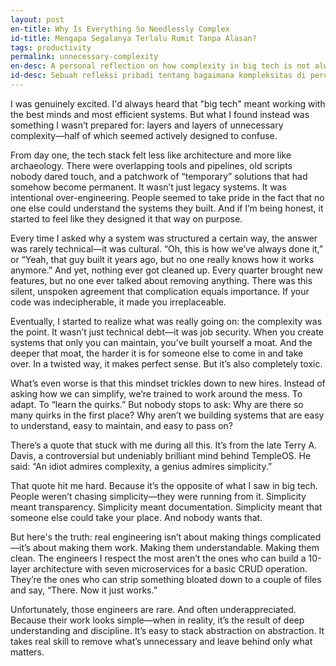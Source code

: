 ```yaml
---
layout: post
en-title: Why Is Everything So Needlessly Complex
id-title: Mengapa Segalanya Terlalu Rumit Tanpa Alasan?
tags: productivity
permalink: unnecessary-complexity
en-desc: A personal reflection on how complexity in big tech is not always a technical necessity but often a cultural choice, and why that mindset is holding us back
id-desc: Sebuah refleksi pribadi tentang bagaimana kompleksitas di perusahaan teknologi besar sering kali bukan kebutuhan teknis melainkan pilihan budaya, dan mengapa pola pikir seperti itu justru menghambat kita
---
```


I was genuinely excited. I'd always heard that "big tech" meant working with the best minds and most efficient systems. But what I found instead was something I wasn’t prepared for: layers and layers of unnecessary complexity—half of which seemed actively designed to confuse.

From day one, the tech stack felt less like architecture and more like archaeology. There were overlapping tools and pipelines, old scripts nobody dared touch, and a patchwork of “temporary” solutions that had somehow become permanent. It wasn’t just legacy systems. It was intentional over-engineering. People seemed to take pride in the fact that no one else could understand the systems they built. And if I’m being honest, it started to feel like they designed it that way on purpose.

Every time I asked why a system was structured a certain way, the answer was rarely technical—it was cultural. “Oh, this is how we’ve always done it,” or “Yeah, that guy built it years ago, but no one really knows how it works anymore.” And yet, nothing ever got cleaned up. Every quarter brought new features, but no one ever talked about removing anything. There was this silent, unspoken agreement that complication equals importance. If your code was indecipherable, it made you irreplaceable.

Eventually, I started to realize what was really going on: the complexity was the point. It wasn’t just technical debt—it was job security. When you create systems that only you can maintain, you’ve built yourself a moat. And the deeper that moat, the harder it is for someone else to come in and take over. In a twisted way, it makes perfect sense. But it’s also completely toxic.

What’s even worse is that this mindset trickles down to new hires. Instead of asking how we can simplify, we’re trained to work around the mess. To adapt. To “learn the quirks.” But nobody stops to ask: Why are there so many quirks in the first place? Why aren’t we building systems that are easy to understand, easy to maintain, and easy to pass on?

There’s a quote that stuck with me during all this. It’s from the late Terry A. Davis, a controversial but undeniably brilliant mind behind TempleOS. He said:
“An idiot admires complexity, a genius admires simplicity.”

That quote hit me hard. Because it’s the opposite of what I saw in big tech. People weren’t chasing simplicity—they were running from it. Simplicity meant transparency. Simplicity meant documentation. Simplicity meant that someone else could take your place. And nobody wants that.

But here's the truth: real engineering isn’t about making things complicated—it’s about making them work. Making them understandable. Making them clean. The engineers I respect the most aren’t the ones who can build a 10-layer architecture with seven microservices for a basic CRUD operation. They’re the ones who can strip something bloated down to a couple of files and say, “There. Now it just works.”


Unfortunately, those engineers are rare. And often underappreciated. Because their work looks simple—when in reality, it’s the result of deep understanding and discipline. It’s easy to stack abstraction on abstraction. It takes real skill to remove what’s unnecessary and leave behind only what matters.
